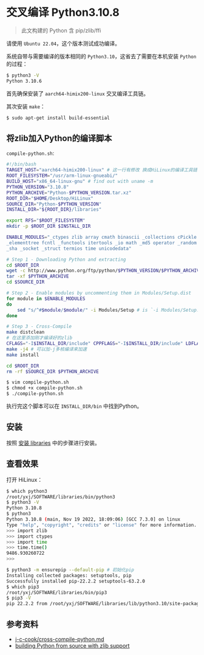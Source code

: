 # 交叉编译 Python3.10.8

> 此文构建的 Python 含 pip/zlib/ffi

请使用 `Ubuntu 22.04`，这个版本测试成功编译。

系统自带与需要编译的版本相同的 `Python3.10`，这省去了需要在本机安装 `Python` 的过程：

```sh
$ python3 -V
Python 3.10.6
```

首先确保安装了 `aarch64-himix200-linux` 交叉编译工具链。

其次安装 `make`：

```sh
$ sudo apt-get install build-essential
```

## 将zlib加入Python的编译脚本

`compile-python.sh`:

```sh
#!/bin/bash
TARGET_HOST="aarch64-himix200-linux" # 这一行有修改 换成HiLinux的编译工具链
ROOT_FILESYSTEM="/usr/arm-linux-gnueabi/"
BUILD_HOST="x86_64-linux-gnu" # find out with uname -m
PYTHON_VERSION="3.10.8"
PYTHON_ARCHIVE="Python-$PYTHON_VERSION.tar.xz"
ROOT_DIR="$HOME/Desktop/HiLinux"
SOURCE_DIR="Python-$PYTHON_VERSION"
INSTALL_DIR="${ROOT_DIR}/libraries"

export RFS="$ROOT_FILESYSTEM"
mkdir -p $ROOT_DIR $INSTALL_DIR

ENABLE_MODULES="_ctypes zlib array cmath binascii _collections cPickle cStringIO datetime
_elementtree fcntl _functools itertools _io math _md5 operator _random select
_sha _socket _struct termios time unicodedata"

# Step 1 - Downloading Python and extracting
cd $ROOT_DIR
wget -c http://www.python.org/ftp/python/$PYTHON_VERSION/$PYTHON_ARCHIVE
tar -xf $PYTHON_ARCHIVE
cd $SOURCE_DIR

# Step 2 - Enable modules by uncommenting them in Modules/Setup.dist
for module in $ENABLE_MODULES
do
    sed "s/^#$module/$module/" -i Modules/Setup # is `-i Modules/Setup.dist` before in Python3.6
done

# Step 3 - Cross-Compile
make distclean
# 在这里添加刚才编译好的zlib
CFLAGS="-I$INSTALL_DIR/include" CPPFLAGS="-I$INSTALL_DIR/include" LDFLAGS="-L$INSTALL_DIR/lib -L$INSTALL_DIR/lib64" ./configure --host=$TARGET_HOST --build=$BUILD_HOST --prefix=$INSTALL_DIR --disable-ipv6 ac_cv_file__dev_ptmx=no ac_cv_file__dev_ptc=no ac_cv_have_long_long_format=yes --with-ensurepip=install
make -j4 # 可以加-j多核编译来加速
make install

cd $ROOT_DIR
rm -rf $SOURCE_DIR $PYTHON_ARCHIVE
```

```sh
$ vim compile-python.sh
$ chmod +x compile-python.sh
$ ./compile-python.sh
```

执行完这个脚本可以在 `INSTALL_DIR/bin` 中找到Python。

## 安装

按照 [安装 libraries](./install-libs.md) 中的步骤进行安装。

## 查看效果

打开 HiLinux：

```sh
$ which python3
/root/yxj/SOFTWARE/libraries/bin/python3
$ python3 -V
Python 3.10.8
$ python3
Python 3.10.8 (main, Nov 19 2022, 18:09:06) [GCC 7.3.0] on linux
Type "help", "copyright", "credits" or "license" for more information.
>>> import zlib
>>> import ctypes
>>> import time
>>> time.time()
9486.930260722
>>>

$ python3 -m ensurepip --default-pip # 初始化pip
Installing collected packages: setuptools, pip
Successfully installed pip-22.2.2 setuptools-63.2.0
$ which pip3
/root/yxj/SOFTWARE/libraries/bin/pip3
$ pip3 -V
pip 22.2.2 from /root/yxj/SOFTWARE/libraries/lib/python3.10/site-packages/pip (python 3.10)
```

## 参考资料

- [j-c-cook/cross-compile-python.md](https://gist.github.com/j-c-cook/2a291dc0bfaa2f6639272e344ff66e62)
- [building Python from source with zlib support](https://stackoverflow.com/a/15013895/14298786)
